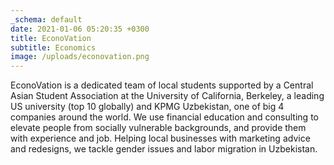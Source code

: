 ```yaml
---
_schema: default
date: 2021-01-06 05:20:35 +0300
title: EconoVation
subtitle: Economics
image: /uploads/econovation.png
---
```

EconoVation is a dedicated team of local students supported by a Central Asian Student Association at the University of California, Berkeley, a leading US university (top 10 globally) and KPMG Uzbekistan, one of big 4 companies around the world. We use financial education and consulting to elevate people from socially vulnerable backgrounds, and provide them with experience and job. Helping local businesses with marketing advice and redesigns, we tackle gender issues and labor migration in Uzbekistan.

&nbsp;